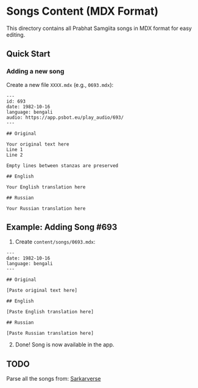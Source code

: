 # Songs Content (MDX Format)

This directory contains all Prabhat Samgiita songs in MDX format for easy editing.

## Quick Start

### Adding a new song

Create a new file `XXXX.mdx` (e.g., `0693.mdx`):

```mdx
---
id: 693
date: 1982-10-16
language: bengali
audio: https://app.psbot.eu/play_audio/693/
---

## Original

Your original text here
Line 1
Line 2

Empty lines between stanzas are preserved

## English

Your English translation here

## Russian

Your Russian translation here
```

## Example: Adding Song #693

1. Create `content/songs/0693.mdx`:

```mdx
---
date: 1982-10-16
language: bengali
---

## Original

[Paste original text here]

## English

[Paste English translation here]

## Russian

[Paste Russian translation here]
```

2. Done! Song is now available in the app.


## TODO

Parse all the songs from: [Sarkarverse](https://sarkarverse.org/wiki/List_of_songs_of_Prabhat_Samgiita)